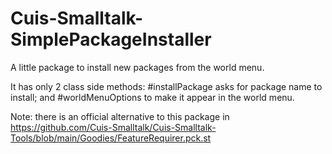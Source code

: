 # Cuis-Smalltalk-SimplePackageInstaller
A little package to install new packages from the world menu.

It has only 2 class side methods: #installPackage asks for package name to install; and #worldMenuOptions to make it appear in the world menu.

Note: there is an official alternative to this package in https://github.com/Cuis-Smalltalk/Cuis-Smalltalk-Tools/blob/main/Goodies/FeatureRequirer.pck.st
